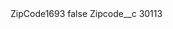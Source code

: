<?xml version="1.0" encoding="UTF-8"?>
<CustomMetadata xmlns="http://soap.sforce.com/2006/04/metadata" xmlns:xsi="http://www.w3.org/2001/XMLSchema-instance" xmlns:xsd="http://www.w3.org/2001/XMLSchema">
    <label>ZipCode1693</label>
    <protected>false</protected>
    <values>
        <field>Zipcode__c</field>
        <value xsi:type="xsd:string">30113</value>
    </values>
</CustomMetadata>
